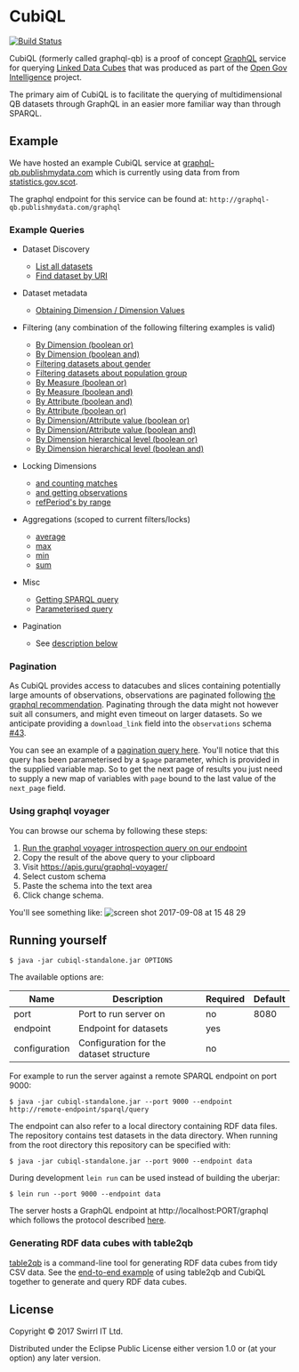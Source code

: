 # CubiQL

[![Build Status](https://travis-ci.org/Swirrl/cubiql.svg?branch=master)](https://travis-ci.org/Swirrl/cubiql)

CubiQL (formerly called graphql-qb) is a proof of concept [GraphQL](http://graphql.org/) service for querying [Linked Data Cubes](https://www.w3.org/TR/vocab-data-cube/) that was produced as part of the [Open Gov Intelligence](http://www.opengovintelligence.eu/) project.

The primary aim of CubiQL is to facilitate the querying of
multidimensional QB datasets through GraphQL in an easier more familiar
way than through SPARQL.

## Example

We have hosted an example CubiQL service
at
[graphql-qb.publishmydata.com](http://graphql-qb.publishmydata.com/)
which is currently using data from 
from [statistics.gov.scot](http://statistics.gov.scot/).

The graphql endpoint for this service can be found at: `http://graphql-qb.publishmydata.com/graphql`

### Example Queries

- Dataset Discovery
  - [List all datasets](http://graphql-qb.publishmydata.com/index.html?query=%7Bcubiql%7B%0A%20%20datasets%20%7B%0A%20%20%20%20uri%0A%20%20%20%20title%0A%20%20%20%20description%0A%20%20%7D%20%0A%7D%7D)
  - [Find dataset by URI](http://graphql-qb.publishmydata.com/index.html?query=%7Bcubiql%7B%0A%20%20datasets(uri%3A%22http%3A%2F%2Fstatistics.gov.scot%2Fdata%2Fearnings%22)%20%7B%0A%20%20%20%20description%0A%20%20%20%20schema%0A%20%20%20%20title%0A%20%20%20%20uri%0A%20%20%7D%0A%7D%7D)
- Dataset metadata
  - [Obtaining Dimension / Dimension Values](http://graphql-qb.publishmydata.com/index.html?query=%7Bcubiql%7B%0A%20%20dataset_earnings%20%7B%0A%20%20%20%20title%0A%20%20%20%20description%0A%20%20%20%20dimensions%20%7B%0A%20%20%20%20%20%20uri%0A%20%20%20%20%20%20values%20%7B%0A%20%20%20%20%20%20%20%20...%20on%20resource%20%7B%0A%20%20%20%20%20%20%20%20%20%20label%0A%20%20%20%20%20%20%20%20%20%20uri%0A%20%20%20%20%20%20%20%20%7D%0A%20%20%20%20%20%20%20%20...%20on%20enum_dim_value%20%7B%0A%20%20%20%20%20%20%20%20%20%20enum_name%0A%20%20%20%20%20%20%20%20%7D%0A%20%20%20%20%20%20%7D%0A%20%20%20%20%7D%0A%20%20%7D%0A%7D%7D)
- Filtering (any combination of the following filtering examples is valid)
  - [By Dimension (boolean or)](http://graphql-qb.publishmydata.com/index.html?query=%7Bcubiql%7B%0A%20datasets(dimensions%3A%20%7Bor%3A%20%5B"http%3A%2F%2Fstatistics.gov.scot%2Fdef%2Fdimension%2Fgender"%2C%20%0A%20"http%3A%2F%2Fstatistics.gov.scot%2Fdef%2Fdimension%2FpopulationGroup"%5D%7D)%20%7B%0A%20title%0A%20description%0A%20uri%0A%20%7D%0A%7D%7D%0A)
  - [By Dimension (boolean and)](http://graphql-qb.publishmydata.com/index.html?query=%7Bcubiql%7B%0A%20datasets(dimensions%3A%7Band%3A%5B"http%3A%2F%2Fstatistics.gov.scot%2Fdef%2Fdimension%2Fgender"%20"http%3A%2F%2Fstatistics.gov.scot%2Fdef%2Fdimension%2Fage"%5D%7D)%20%7B%0A%20%20uri%0A%20%20title%0A%20%20description%0A%20%7D%0A%7D%0A%7D%0A)
  - [Filtering datasets about gender](http://graphql-qb.publishmydata.com/index.html?query=%7Bcubiql%7B%0A%20%20datasets(dimensions%3A%7Band%3A%5B"http%3A%2F%2Fstatistics.gov.scot%2Fdef%2Fdimension%2Fgender"%5D%7D)%20%7B%0A%20%20%20%20uri%0A%20%20%20%20title%0A%20%20%7D%0A%7D%7D) 
  - [Filtering datasets about population group](http://graphql-qb.publishmydata.com/index.html?query=%7Bcubiql%7B%0A%20%20datasets(dimensions%3A%7Band%3A%5B"http%3A%2F%2Fstatistics.gov.scot%2Fdef%2Fdimension%2FpopulationGroup"%5D%7D)%20%7B%0A%20%20%20%20uri%0A%20%20%20%20title%0A%20%20%7D%0A%7D%7D)
  - [By Measure (boolean or)](http://graphql-qb.publishmydata.com/index.html?query=%7Bcubiql%7B%20datasets(measures%3A%20%7B%0A%20%20%20%20%20%20%20%20%20%20%20%20or%3A%20%5B"http%3A%2F%2Fstatistics.gov.scot%2Fdef%2Fmeasure-properties%2Fmedian"%20%0A%20%20%20%20%20%20%20%20%20%20%20%20%20%20%09%20"http%3A%2F%2Fstatistics.gov.scot%2Fdef%2Fmeasure-properties%2Fmean"%5D%7D%0A%09)%20%7B%0A%20%20title%0A%20%20description%0A%20%20uri%0A%20%20%7D%7D%7D)
  - [By Measure (boolean and)](http://graphql-qb.publishmydata.com/index.html?query=%7Bcubiql%7B%20datasets(measures%3A%20%7B%0A%20%20%20%20%20%20%20%20%20%20%20%20and%3A%20%5B"http%3A%2F%2Fstatistics.gov.scot%2Fdef%2Fmeasure-properties%2Fmedian"%20%0A%20%20%20%20%20%20%20%20%20%20%20%20%20%20%09%20"http%3A%2F%2Fstatistics.gov.scot%2Fdef%2Fmeasure-properties%2Fmean"%5D%7D%0A%09)%20%7B%0A%20%20title%0A%20%20description%0A%20%20uri%0A%20%20%7D%7D%7D)
  - [By Attribute (boolean and)](http://graphql-qb.publishmydata.com/index.html?query=%7Bcubiql%7B%20datasets(attributes%3A%20%7B%0A%20%20%20%20%20%20%20%20%20%20%20%20and%3A%20%5B"http%3A%2F%2Fpurl.org%2Flinked-data%2Fsdmx%2F2009%2Fattribute%23unitMeasure"%5D%7D)%20%20%7B%0A%20%20title%0A%20%20description%0A%20%20uri%0A%20%20%7D%7D%7D)
  - [By Attribute (boolean or)](http://graphql-qb.publishmydata.com/index.html?query=%7Bcubiql%7B%20datasets(attributes%3A%20%7B%0A%20%20%20%20%20%20%20%20%20%20%20%20or%3A%20%5B"http%3A%2F%2Fpurl.org%2Flinked-data%2Fsdmx%2F2009%2Fattribute%23unitMeasure"%5D%7D)%20%20%7B%0A%20%20title%0A%20%20description%0A%20%20uri%0A%20%20%7D%7D%7D)
  - [By Dimension/Attribute value (boolean or)](http://graphql-qb.publishmydata.com/index.html?query=%7Bcubiql%7Bdatasets%20(componentValue%3A%7B%20%20%20%20%20%20%20%20%20%20%20%20%20%20%20%20%20%20%20%0A%09%09%20or%3A%5B%7Bcomponent%3A"http%3A%2F%2Fpurl.org%2Flinked-data%2Fsdmx%2F2009%2Fdimension%23refPeriod"%20%20%20%0A%20%20%20%20%20%20%20%20%20%20%20%20%20%20%20%20%20%20%20%20%20%20values%3A%5B"http%3A%2F%2Freference.data.gov.uk%2Fid%2Fquarter%2F2012-Q1"%2C%0A%20%20%20%20%20%20%20%20%20%20%20%20%20%20%20%20%20%20%20%20%20%20"http%3A%2F%2Freference.data.gov.uk%2Fid%2Fquarter%2F2013-Q1"%5D%7D%5D%7D)%20%7B%0A%20%20title%20%0A%20%20description%0A%20%20uri%0A%20%20%7D%7D%7D)
  - [By Dimension/Attribute value (boolean and)](http://graphql-qb.publishmydata.com/index.html?query=%7Bcubiql%7Bdatasets%20(componentValue%3A%7B%20%20%20%20%20%20%20%20%20%20%20%20%20%20%20%20%20%20%20%0A%09%09%20and%3A%5B%7Bcomponent%3A"http%3A%2F%2Fpurl.org%2Flinked-data%2Fsdmx%2F2009%2Fdimension%23refPeriod"%20%20%20%0A%20%20%20%20%20%20%20%20%20%20%20%20%20%20%20%20%20%20%20%20%20%20values%3A%5B"http%3A%2F%2Freference.data.gov.uk%2Fid%2Fquarter%2F2012-Q1"%2C%0A%20%20%20%20%20%20%20%20%20%20%20%20%20%20%20%20%20%20%20%20%20%20"http%3A%2F%2Freference.data.gov.uk%2Fid%2Fquarter%2F2013-Q1"%5D%7D%5D%7D)%20%7B%0A%20%20title%20%0A%20%20description%0A%20%20uri%0A%20%20%7D%7D%7D)
  - [By Dimension hierarchical level (boolean or)](http://graphql-qb.publishmydata.com/index.html?query=%7Bcubiql%7Bdatasets(componentValue%3A%20%7B%0A%20%20or%3A%20%5B%7Bcomponent%3A%20"http%3A%2F%2Fpurl.org%2Flinked-data%2Fsdmx%2F2009%2Fdimension%23refArea"%2C%0A%20%20%20%20%20%20%20%20levels%3A%20%5B"http%3A%2F%2Fstatistics.gov.scot%2Fdef%2Ffoi%2Fcollection%2Fcountries"%2C%20%0A%20%20%20%20%20%20%20%20%20%20%20%20%20%20%20%20%20"http%3A%2F%2Fstatistics.gov.scot%2Fdef%2Ffoi%2Fcollection%2Fcouncil-areas"%5D%7D%5D%7D)%20%7B%0A%20%20%20%20title%0A%20%20%20%20description%0A%20%20%20%20uri%0A%20%20%7D%0A%7D%7D)
  - [By Dimension hierarchical level (boolean and)](http://graphql-qb.publishmydata.com/index.html?query=%7Bcubiql%7Bdatasets(componentValue%3A%20%7B%0A%20%20and%3A%20%5B%7Bcomponent%3A%20"http%3A%2F%2Fpurl.org%2Flinked-data%2Fsdmx%2F2009%2Fdimension%23refArea"%2C%0A%20%20%20%20%20%20%20%20levels%3A%20%5B"http%3A%2F%2Fstatistics.gov.scot%2Fdef%2Ffoi%2Fcollection%2Fcountries"%2C%20%0A%20%20%20%20%20%20%20%20%20%20%20%20%20%20%20%20%20"http%3A%2F%2Fstatistics.gov.scot%2Fdef%2Ffoi%2Fcollection%2Fcouncil-areas"%5D%7D%5D%7D)%20%7B%0A%20%20%20%20title%0A%20%20%20%20description%0A%20%20%20%20uri%0A%20%20%7D%0A%7D%7D)

- Locking Dimensions
  - [and counting matches](http://graphql-qb.publishmydata.com/index.html?query=%7Bcubiql%7B%0A%20%20dataset_earnings%20%7B%0A%20%20%20%20title%0A%20%20%20%20description%0A%20%20%20%20observations(dimensions%3A%7Bgender%3AALL%20%0A%20%20%20%20%20%20%20%20%20%20%20%20%20%20%20%20%20%20%20%20%20%20%20%20%20%20%20%20%20population_group%3AWORKPLACE_BASED%20%0A%20%20%20%20%20%20%20%20%20%20%20%20%20%20%20%20%20%20%20%20%20%20%20%20%20%20%20%20%20measure_type%3AMEDIAN%7D)%20%7B%0A%0A%20%20%20%20%20%20total_matches%0A%20%20%20%20%7D%0A%20%20%7D%0A%7D%7D)
  - [and getting observations](http://graphql-qb.publishmydata.com/index.html?query=%7Bcubiql%7B%0A%20%20dataset_earnings%20%7B%0A%20%20%20%20title%0A%20%20%20%20description%0A%20%20%20%20observations(dimensions%3A%7Bgender%3AALL%20%0A%20%20%20%20%20%20%20%20%20%20%20%20%20%20%20%20%20%20%20%20%20%20%20%20%20%20%20%20%20population_group%3AWORKPLACE_BASED%20%0A%20%20%20%20%20%20%20%20%20%20%20%20%20%20%20%20%20%20%20%20%20%20%20%20%20%20%20%20%20measure_type%3AMEDIAN%7D)%20%7B%20%20%20%20%0A%20%20%20%20%20%20page%20%7B%0A%20%20%20%20%20%20%20%20observation%20%7B%0A%20%20%20%20%20%20%20%20%20%20gender%0A%20%20%20%20%20%20%20%20%20%20measure_type%0A%20%20%20%20%20%20%20%20%20%20population_group%0A%20%20%20%20%20%20%20%20%20%20reference_area%20%7B%0A%20%20%20%20%20%20%20%20%20%20%20%20label%0A%20%20%20%20%20%20%20%20%20%20%20%20uri%0A%20%20%20%20%20%20%20%20%20%20%7D%0A%20%20%20%20%20%20%20%20%20%20reference_period%20%7B%0A%20%20%20%20%20%20%20%20%20%20%20%20end%0A%20%20%20%20%20%20%20%20%20%20%20%20label%0A%20%20%20%20%20%20%20%20%20%20%20%20start%0A%20%20%20%20%20%20%20%20%20%20%20%20uri%0A%20%20%20%20%20%20%20%20%20%20%7D%0A%20%20%20%20%20%20%20%20%20%20uri%0A%20%20%20%20%20%20%20%20%20%20median%0A%20%20%20%20%20%20%20%20%7D%0A%20%20%20%20%20%20%7D%0A%20%20%20%20%20%20%0A%20%20%20%20%7D%0A%20%20%7D%0A%7D%7D)
  - [refPeriod's by range](http://graphql-qb.publishmydata.com/index.html?query=%7Bcubiql%7B%0A%20%20dataset_births%20%7B%0A%20%20%20%20observations(dimensions%3A%20%7Bgender%3A%20MALE%2C%20%0A%20%20%20%20%20%20%20%20%20%20%20%20%20%20%20%20%20%20%20%20%20%20%20%20%20%20%20%20%20%20reference_period%3A%7Bstarts_after%3A%20%20"2000-01-01T00%3A00%3A00Z"%0A%20%20%20%20%20%20%20%20%20%20%20%20%20%20%20%20%20%20%20%20%20%20%20%20%20%20%20%20%20%20%20%20%20%20%20%20%20%20%20%20%20%20%20%20%20%20%20%20ends_before%3A%20"2001-01-01T00%3A00%3A00Z"%7D%7D)%20%7B%0A%20%20%20%20%20%20page(first%3A%2020)%20%7B%0A%20%20%20%20%20%20%20%20observation%20%7B%0A%20%20%20%20%20%20%20%20%20%20reference_area%20%7B%0A%20%20%20%20%20%20%20%20%20%20%20%20label%0A%20%20%20%20%20%20%20%20%20%20%20%20uri%0A%20%20%20%20%20%20%20%20%20%20%7D%0A%20%20%20%20%20%20%20%20%20%20reference_period%20%7B%0A%20%20%20%20%20%20%20%20%20%20%20%20start%0A%20%20%20%20%20%20%20%20%20%20%20%20end%0A%20%20%20%20%20%20%20%20%20%20%20%20label%0A%20%20%20%20%20%20%20%20%20%20%7D%0A%20%20%20%20%20%20%20%20%7D%0A%20%20%20%20%20%20%7D%0A%20%20%20%20%7D%0A%20%20%7D%0A%7D%7D%0A)

- Aggregations (scoped to current filters/locks)
  - [average](http://graphql-qb.publishmydata.com/index.html?query=%7Bcubiql%7B%0A%20%20dataset_earnings%20%7B%0A%20%20%20%20title%0A%20%20%20%20description%0A%20%20%20%20observations(dimensions%3A%20%7Bgender%3A%20ALL%2C%20%0A%20%20%20%20%20%20%20%20%20%20%20%20%20%20%20%20%20%20%20%20%20%20%20%20%20%20%20%20%20%20population_group%3A%20WORKPLACE_BASED%2C%20%0A%20%20%20%20%20%20%20%20%20%20%20%20%20%20%20%20%20%20%20%20%20%20%20%20%20%20%20%20%20%20measure_type%3A%20MEDIAN%7D)%20%7B%0A%20%20%20%20%20%20aggregations%20%7B%0A%20%20%20%20%20%20%20%20average(measure%3A%20MEDIAN)%0A%20%20%20%20%20%20%7D%0A%20%20%20%20%7D%0A%20%20%7D%0A%7D%7D%0A)
  - [max](http://graphql-qb.publishmydata.com/index.html?query=%7Bcubiql%7B%0A%20%20dataset_earnings%20%7B%0A%20%20%20%20title%0A%20%20%20%20description%0A%20%20%20%20observations(dimensions%3A%20%7Bgender%3A%20ALL%2C%20%0A%20%20%20%20%20%20%20%20%20%20%20%20%20%20%20%20%20%20%20%20%20%20%20%20%20%20%20%20%20%20population_group%3A%20WORKPLACE_BASED%2C%20%0A%20%20%20%20%20%20%20%20%20%20%20%20%20%20%20%20%20%20%20%20%20%20%20%20%20%20%20%20%20%20measure_type%3A%20MEDIAN%7D)%20%7B%0A%20%20%20%20%20%20aggregations%20%7B%0A%20%20%20%20%20%20%20%20max(measure%3A%20MEDIAN)%0A%20%20%20%20%20%20%7D%0A%20%20%20%20%7D%0A%20%20%7D%0A%7D%7D%0A)
  - [min](http://graphql-qb.publishmydata.com/index.html?query=%7Bcubiql%7B%0A%20%20dataset_earnings%20%7B%0A%20%20%20%20title%0A%20%20%20%20description%0A%20%20%20%20observations(dimensions%3A%20%7Bgender%3A%20ALL%2C%20%0A%20%20%20%20%20%20%20%20%20%20%20%20%20%20%20%20%20%20%20%20%20%20%20%20%20%20%20%20%20%20population_group%3A%20WORKPLACE_BASED%2C%20%0A%20%20%20%20%20%20%20%20%20%20%20%20%20%20%20%20%20%20%20%20%20%20%20%20%20%20%20%20%20%20measure_type%3A%20MEDIAN%7D)%20%7B%0A%20%20%20%20%20%20aggregations%20%7B%0A%20%20%20%20%20%20%20%20min(measure%3A%20MEDIAN)%0A%20%20%20%20%20%20%7D%0A%20%20%20%20%7D%0A%20%20%7D%0A%7D%7D%0A)
  - [sum](http://graphql-qb.publishmydata.com/index.html?query=%7Bcubiql%7B%0A%20%20dataset_earnings%20%7B%0A%20%20%20%20title%0A%20%20%20%20description%0A%20%20%20%20observations(dimensions%3A%20%7Bgender%3A%20ALL%2C%20%0A%20%20%20%20%20%20%20%20%20%20%20%20%20%20%20%20%20%20%20%20%20%20%20%20%20%20%20%20%20%20population_group%3A%20WORKPLACE_BASED%2C%20%0A%20%20%20%20%20%20%20%20%20%20%20%20%20%20%20%20%20%20%20%20%20%20%20%20%20%20%20%20%20%20measure_type%3A%20MEDIAN%7D)%20%7B%0A%20%20%20%20%20%20aggregations%20%7B%0A%20%20%20%20%20%20%20%20sum(measure%3AMEDIAN)%0A%20%20%20%20%20%20%7D%0A%20%20%20%20%7D%0A%20%20%7D%0A%7D%7D%0A)

- Misc
  - [Getting SPARQL query](http://graphql-qb.publishmydata.com/index.html?query=%7Bcubiql%7B%0A%20%20dataset_earnings%20%7B%0A%20%20%20%20observations(dimensions%3A%7Bgender%3AALL%20%0A%20%20%20%20%20%20%20%20%20%20%20%20%20%20%20%20%20%20%20%20%20%20%20%20%20%20%20%20%20population_group%3AWORKPLACE_BASED%20%0A%20%20%20%20%20%20%20%20%20%20%20%20%20%20%20%20%20%20%20%20%20%20%20%20%20%20%20%20%20measure_type%3AMEDIAN%7D)%20%7B%0A%20%20%20%20%20%20sparql%0A%20%20%20%20%7D%0A%20%20%7D%0A%7D%7D)
  - [Parameterised query](http://graphql-qb.publishmydata.com/index.html?query=query%20datasetsQuery(%24dataset%3A%20uri)%20%7B%0A%20%20cubiql%7Bdatasets(uri%3A%20%24dataset)%20%7B%0A%20%20%20%20title%0A%20%20%20%20uri%0A%20%20%7D%0A%20%20%7D%7D&variables=%7B%0A%20%20%22dataset%22%3A%20%22http%3A%2F%2Fstatistics.gov.scot%2Fdata%2Fearnings%22%0A%7D0%20title%0A%20%20%20%20uri%0A%20%20%7D%0A%7D&variables=%7B%22dataset%22%3A%20%22http%3A%2F%2Fstatistics.gov.scot%2Fdata%2Fearnings%22%7D%0A)

- Pagination
  - See [description below](https://github.com/Swirrl/cubiql#pagination)

### Pagination

As CubiQL provides access to datacubes and slices containing potentially large amounts of observations, observations are paginated following [the graphql recommendation](http://graphql.org/learn/pagination/).  Paginating through the data might not however suit all consumers, and might even timeout on larger datasets.  So we anticipate providing a `download_link` field into the `observations` schema [#43](https://github.com/Swirrl/cubiql/issues/43).

You can see an example of a [pagination query here](http://graphql-qb.publishmydata.com/index.html?query=query(%24page%3ASparqlCursor)%20%0A%7Bcubiql%7B%0A%20%20dataset_earnings%20%7B%0A%20%20%20%20title%0A%20%20%20%20description%0A%20%20%20%20observations(dimensions%3A%20%7Bgender%3A%20ALL%2C%20population_group%3A%20WORKPLACE_BASED%2C%20measure_type%3A%20MEDIAN%7D)%20%7B%0A%20%20%20%20%20%20page(first%3A%2010%2C%20after%3A%20%24page)%20%7B%0A%20%20%20%20%20%20%20%20next_page%0A%20%20%20%20%20%20%20%20observation%20%7B%0A%20%20%20%20%20%20%20%20%20%20gender%0A%20%20%20%20%20%20%20%20%20%20measure_type%0A%20%20%20%20%20%20%20%20%20%20population_group%0A%20%20%20%20%20%20%20%20%20%20reference_area%20%7B%0A%20%20%20%20%20%20%20%20%20%20%20%20label%0A%20%20%20%20%20%20%20%20%20%20%20%20uri%0A%20%20%20%20%20%20%20%20%20%20%7D%0A%20%20%20%20%20%20%20%20%20%20reference_period%20%7B%0A%20%20%20%20%20%20%20%20%20%20%20%20end%0A%20%20%20%20%20%20%20%20%20%20%20%20label%0A%20%20%20%20%20%20%20%20%20%20%20%20start%0A%20%20%20%20%20%20%20%20%20%20%20%20uri%0A%20%20%20%20%20%20%20%20%20%20%7D%0A%20%20%20%20%20%20%20%20%20%20uri%0A%20%20%20%20%20%20%20%20%20%20median%0A%20%20%20%20%20%20%20%20%7D%0A%20%20%20%20%20%20%7D%0A%20%20%20%20%7D%0A%20%20%7D%0A%7D%0A%7D&variables=%7B%0A%20%20%22dataset%22%3A%20%22http%3A%2F%2Fstatistics.gov.scot%2Fdata%2Fearnings%22%0A%7D).  You'll notice that this query has been parameterised by a `$page` parameter, which is provided in the supplied variable map.  So to get the next page of results you just need to supply a new map of variables with `page` bound to the last value of the `next_page` field.

### Using graphql voyager 

You can browse our schema by following these steps:

1. [Run the graphql voyager introspection query on our endpoint](http://graphql-qb.publishmydata.com/index.html?query=%0A%20%20query%20IntrospectionQuery%20%7B%0A%20%20%20%20__schema%20%7B%0A%20%20%20%20%20%20queryType%20%7B%20name%20%7D%0A%20%20%20%20%20%20mutationType%20%7B%20name%20%7D%0A%20%20%20%20%20%20subscriptionType%20%7B%20name%20%7D%0A%20%20%20%20%20%20types%20%7B%0A%20%20%20%20%20%20%20%20...FullType%0A%20%20%20%20%20%20%7D%0A%20%20%20%20%20%20directives%20%7B%0A%20%20%20%20%20%20%20%20name%0A%20%20%20%20%20%20%20%20description%0A%20%20%20%20%20%20%20%20locations%0A%20%20%20%20%20%20%20%20args%20%7B%0A%20%20%20%20%20%20%20%20%20%20...InputValue%0A%20%20%20%20%20%20%20%20%7D%0A%20%20%20%20%20%20%7D%0A%20%20%20%20%7D%0A%20%20%7D%0A%0A%20%20fragment%20FullType%20on%20__Type%20%7B%0A%20%20%20%20kind%0A%20%20%20%20name%0A%20%20%20%20description%0A%20%20%20%20fields(includeDeprecated%3A%20true)%20%7B%0A%20%20%20%20%20%20name%0A%20%20%20%20%20%20description%0A%20%20%20%20%20%20args%20%7B%0A%20%20%20%20%20%20%20%20...InputValue%0A%20%20%20%20%20%20%7D%0A%20%20%20%20%20%20type%20%7B%0A%20%20%20%20%20%20%20%20...TypeRef%0A%20%20%20%20%20%20%7D%0A%20%20%20%20%20%20isDeprecated%0A%20%20%20%20%20%20deprecationReason%0A%20%20%20%20%7D%0A%20%20%20%20inputFields%20%7B%0A%20%20%20%20%20%20...InputValue%0A%20%20%20%20%7D%0A%20%20%20%20interfaces%20%7B%0A%20%20%20%20%20%20...TypeRef%0A%20%20%20%20%7D%0A%20%20%20%20enumValues(includeDeprecated%3A%20true)%20%7B%0A%20%20%20%20%20%20name%0A%20%20%20%20%20%20description%0A%20%20%20%20%20%20isDeprecated%0A%20%20%20%20%20%20deprecationReason%0A%20%20%20%20%7D%0A%20%20%20%20possibleTypes%20%7B%0A%20%20%20%20%20%20...TypeRef%0A%20%20%20%20%7D%0A%20%20%7D%0A%0A%20%20fragment%20InputValue%20on%20__InputValue%20%7B%0A%20%20%20%20name%0A%20%20%20%20description%0A%20%20%20%20type%20%7B%20...TypeRef%20%7D%0A%20%20%20%20defaultValue%0A%20%20%7D%0A%0A%20%20fragment%20TypeRef%20on%20__Type%20%7B%0A%20%20%20%20kind%0A%20%20%20%20name%0A%20%20%20%20ofType%20%7B%0A%20%20%20%20%20%20kind%0A%20%20%20%20%20%20name%0A%20%20%20%20%20%20ofType%20%7B%0A%20%20%20%20%20%20%20%20kind%0A%20%20%20%20%20%20%20%20name%0A%20%20%20%20%20%20%20%20ofType%20%7B%0A%20%20%20%20%20%20%20%20%20%20kind%0A%20%20%20%20%20%20%20%20%20%20name%0A%20%20%20%20%20%20%20%20%20%20ofType%20%7B%0A%20%20%20%20%20%20%20%20%20%20%20%20kind%0A%20%20%20%20%20%20%20%20%20%20%20%20name%0A%20%20%20%20%20%20%20%20%20%20%20%20ofType%20%7B%0A%20%20%20%20%20%20%20%20%20%20%20%20%20%20kind%0A%20%20%20%20%20%20%20%20%20%20%20%20%20%20name%0A%20%20%20%20%20%20%20%20%20%20%20%20%20%20ofType%20%7B%0A%20%20%20%20%20%20%20%20%20%20%20%20%20%20%20%20kind%0A%20%20%20%20%20%20%20%20%20%20%20%20%20%20%20%20name%0A%20%20%20%20%20%20%20%20%20%20%20%20%20%20%20%20ofType%20%7B%0A%20%20%20%20%20%20%20%20%20%20%20%20%20%20%20%20%20%20kind%0A%20%20%20%20%20%20%20%20%20%20%20%20%20%20%20%20%20%20name%0A%20%20%20%20%20%20%20%20%20%20%20%20%20%20%20%20%7D%0A%20%20%20%20%20%20%20%20%20%20%20%20%20%20%7D%0A%20%20%20%20%20%20%20%20%20%20%20%20%7D%0A%20%20%20%20%20%20%20%20%20%20%7D%0A%20%20%20%20%20%20%20%20%7D%0A%20%20%20%20%20%20%7D%0A%20%20%20%20%7D%0A%20%20%7D%0A)
2. Copy the result of the above query to your clipboard
3. Visit https://apis.guru/graphql-voyager/
4. Select custom schema
5. Paste the schema into the text area
6. Click change schema.

You'll see something like:
![screen shot 2017-09-08 at 15 48 29](https://user-images.githubusercontent.com/49898/30217232-6fcdf16e-94ad-11e7-9f65-3eaaa6ae0a5d.png)

## Running yourself

    $ java -jar cubiql-standalone.jar OPTIONS

The available options are:

|  Name         | Description                             | Required | Default |
|---------------|-----------------------------------------|----------|---------|
| port          | Port to run server on                   | no       | 8080    |
| endpoint      | Endpoint for datasets                   | yes      |         |
| configuration | Configuration for the dataset structure | no       |         |

For example to run the server against a remote SPARQL endpoint on port 9000:

    $ java -jar cubiql-standalone.jar --port 9000 --endpoint http://remote-endpoint/sparql/query
    
The endpoint can also refer to a local directory containing RDF data files. The repository contains test datasets in the data directory.
When running from the root directory this repository can be specified with:

    $ java -jar cubiql-standalone.jar --port 9000 --endpoint data
    
During development `lein run` can be used instead of building the uberjar:

    $ lein run --port 9000 --endpoint data

The server hosts a GraphQL endpoint at http://localhost:PORT/graphql which follows the
protocol described [here](http://graphql.org/learn/serving-over-http/).

### Generating RDF data cubes with table2qb

[table2qb](https://github.com/Swirrl/table2qb/) is a command-line tool for generating RDF data cubes from tidy CSV data. See the [end-to-end example](https://github.com/Swirrl/cubiql/blob/master/doc/table2qb-cubiql.md)
of using table2qb and CubiQL together to generate and query RDF data cubes.

## License

Copyright © 2017 Swirrl IT Ltd.

Distributed under the Eclipse Public License either version 1.0 or (at
your option) any later version.
